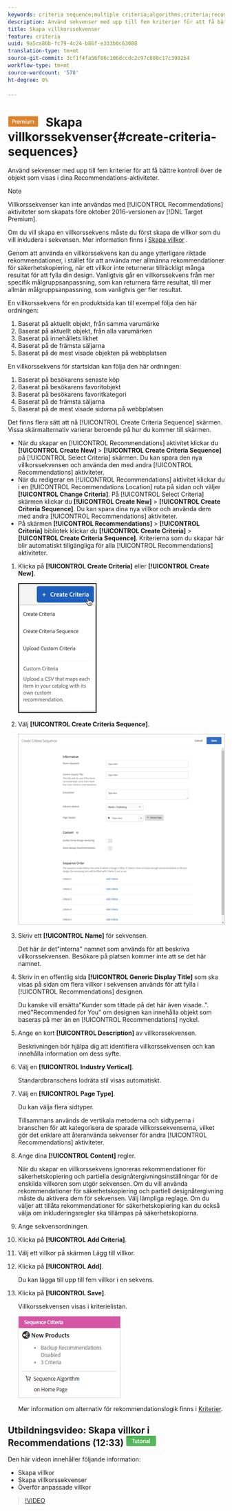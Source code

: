 ```yaml
---
keywords: criteria sequence;multiple criteria;algorithms;criteria;recommendations criteria
description: Använd sekvenser med upp till fem kriterier för att få bättre kontroll över de objekt som visas i dina Recommendations-aktiviteter.
title: Skapa villkorssekvenser
feature: criteria
uuid: 9a5ca86b-fc79-4c24-b86f-e333b0c63088
translation-type: tm+mt
source-git-commit: 3cf1f4fa56f86c106dccdc2c97c080c17c3982b4
workflow-type: tm+mt
source-wordcount: '578'
ht-degree: 0%

---
```



# ![PREMIUM](/help/assets/premium.png) Skapa villkorssekvenser{#create-criteria-sequences}

Använd sekvenser med upp till fem kriterier för att få bättre kontroll över de objekt som visas i dina Recommendations-aktiviteter.

>[!NOTE]
>
>Villkorssekvenser kan inte användas med [!UICONTROL Recommendations] aktiviteter som skapats före oktober 2016-versionen av [!DNL Target Premium].

Om du vill skapa en villkorssekvens måste du först skapa de villkor som du vill inkludera i sekvensen. Mer information finns i [Skapa villkor](../../c-recommendations/c-algorithms/create-new-algorithm.md#task_8A9CB465F28D44899F69F38AD27352FE) .

Genom att använda en villkorssekvens kan du ange ytterligare riktade rekommendationer, i stället för att använda mer allmänna rekommendationer för säkerhetskopiering, när ett villkor inte returnerar tillräckligt många resultat för att fylla din design. Vanligtvis går en villkorssekvens från mer specifik målgruppsanpassning, som kan returnera färre resultat, till mer allmän målgruppsanpassning, som vanligtvis ger fler resultat.

En villkorssekvens för en produktsida kan till exempel följa den här ordningen:

1. Baserat på aktuellt objekt, från samma varumärke
1. Baserat på aktuellt objekt, från alla varumärken
1. Baserat på innehållets likhet
1. Baserat på de främsta säljarna
1. Baserat på de mest visade objekten på webbplatsen

En villkorssekvens för startsidan kan följa den här ordningen:

1. Baserat på besökarens senaste köp
1. Baserat på besökarens favoritobjekt
1. Baserat på besökarens favoritkategori
1. Baserat på de främsta säljarna
1. Baserat på de mest visade sidorna på webbplatsen

Det finns flera sätt att nå [!UICONTROL Create Criteria Sequence] skärmen. Vissa skärmalternativ varierar beroende på hur du kommer till skärmen.

* När du skapar en [!UICONTROL Recommendations] aktivitet klickar du **[!UICONTROL Create New]** > **[!UICONTROL Create Criteria Sequence]** på [!UICONTROL Select Criteria] skärmen. Du kan spara den nya villkorssekvensen och använda den med andra [!UICONTROL Recommendations] aktiviteter.
* När du redigerar en [!UICONTROL Recommendations] aktivitet klickar du i en [!UICONTROL Recommendations Location] ruta på sidan och väljer **[!UICONTROL Change Criteria]**. På [!UICONTROL Select Criteria] skärmen klickar du **[!UICONTROL Create New]** > **[!UICONTROL Create Criteria Sequence]**. Du kan spara dina nya villkor och använda dem med andra [!UICONTROL Recommendations] aktiviteter.
* På skärmen **[!UICONTROL Recommendations]** > **[!UICONTROL Criteria]** bibliotek klickar du **[!UICONTROL Create Criteria]** > **[!UICONTROL Create Criteria Sequence]**. Kriterierna som du skapar här blir automatiskt tillgängliga för alla [!UICONTROL Recommendations] aktiviteter.

1. Klicka på **[!UICONTROL Create Criteria]** eller **[!UICONTROL Create New]**.

   ![Skapa nya villkor](/help/c-recommendations/c-algorithms/assets/button_CreateCriteria_new.png)

1. Välj **[!UICONTROL Create Criteria Sequence]**.

   ![](assets/CreateCriteriaSequence.png)

1. Skriv ett **[!UICONTROL Name]** för sekvensen.

   Det här är det&quot;interna&quot; namnet som används för att beskriva villkorssekvensen. Besökare på platsen kommer inte att se det här namnet.
1. Skriv in en offentlig sida **[!UICONTROL Generic Display Title]** som ska visas på sidan om flera villkor i sekvensen används för att fylla i [!UICONTROL Recommendations] designen.

   Du kanske vill ersätta&quot;Kunder som tittade på det här även visade..&quot;. med&quot;Recommended for You&quot; om designen kan innehålla objekt som baseras på mer än en [!UICONTROL Recommendations] nyckel.
1. Ange en kort **[!UICONTROL Description]** av villkorssekvensen.

   Beskrivningen bör hjälpa dig att identifiera villkorssekvensen och kan innehålla information om dess syfte.
1. Välj en **[!UICONTROL Industry Vertical]**.

   Standardbranschens lodräta stil visas automatiskt.
1. Välj en **[!UICONTROL Page Type]**.

   Du kan välja flera sidtyper.

   Tillsammans används de vertikala metoderna och sidtyperna i branschen för att kategorisera de sparade villkorssekvenserna, vilket gör det enklare att återanvända sekvenser för andra [!UICONTROL Recommendations] aktiviteter.
1. Ange dina **[!UICONTROL Content]** regler.

   När du skapar en villkorssekvens ignoreras rekommendationer för säkerhetskopiering och partiella designåtergivningsinställningar för de enskilda villkoren som utgör sekvensen. Om du vill använda rekommendationer för säkerhetskopiering och partiell designåtergivning måste du aktivera dem för sekvensen. Välj lämpliga reglage. Om du väljer att tillåta rekommendationer för säkerhetskopiering kan du också välja om inkluderingsregler ska tillämpas på säkerhetskopiorna.
1. Ange sekvensordningen.

1. Klicka på **[!UICONTROL Add Criteria]**.
1. Välj ett villkor på skärmen Lägg till villkor.
1. Klicka på **[!UICONTROL Add]**.

   Du kan lägga till upp till fem villkor i en sekvens.
1. Klicka på **[!UICONTROL Save]**.

   Villkorssekvensen visas i kriterielistan.

   ![](assets/CriteriaSequenceCard.png)

   Mer information om alternativ för rekommendationslogik finns i [Kriterier](../../c-recommendations/c-algorithms/algorithms.md#concept_4BD01DC437F543C0A13621C93A302750).

## Utbildningsvideo: Skapa villkor i Recommendations (12:33) ![självstudiemärke](/help/assets/tutorial.png)

Den här videon innehåller följande information:

* Skapa villkor
* Skapa villkorssekvenser
* Överför anpassade villkor

>[!VIDEO](https://video.tv.adobe.com/v/27694?quality=12)
